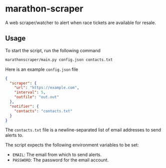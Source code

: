 # marathon-scraper

A web scraper/watcher to alert when race tickets are available for resale.

## Usage

To start the script, run the following command

```sh
marathonscraper/main.py config.json contacts.txt
```

Here is an example `config.json` file

```json
{
  "scraper": {
    "url": "https://example.com",
    "interval": 5,
    "outfile": "out.out"
  },
  "notifier": {
    "contacts": "contacts.txt"
  }
}
```

The `contacts.txt` file is a newline-separated list of email addresses to send alerts to.

The script expects the following environment variables to be set:
* `EMAIL`: The email from which to send alerts.
* `PASSWORD`: The password for the email account.
